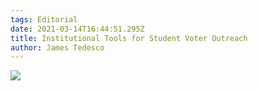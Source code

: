 ```yaml
---
tags: Editorial
date: 2021-03-14T16:44:51.295Z
title: Institutional Tools for Student Voter Outreach
author: James Tedesco
---
```

![](/assets/images/uploads/registrar-proposal.png)